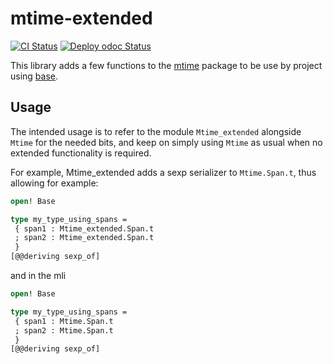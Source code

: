 # mtime-extended

[![CI Status](https://github.com/mbarbin/mtime-extended/workflows/ci/badge.svg)](https://github.com/mbarbin/mtime-extended/actions/workflows/ci.yml)
[![Deploy odoc Status](https://github.com/mbarbin/mtime-extended/workflows/deploy-odoc/badge.svg)](https://github.com/mbarbin/mtime-extended/actions/workflows/deploy-odoc.yml)

This library adds a few functions to the
[mtime](https://opam.ocaml.org/packages/mtime/) package to be use by project
using [base](https://opam.ocaml.org/packages/mtime/).

## Usage

The intended usage is to refer to the module `Mtime_extended` alongside `Mtime`
for the needed bits, and keep on simply using `Mtime` as usual when no extended
functionality is required.

For example, Mtime_extended adds a sexp serializer to `Mtime.Span.t`, thus
allowing for example:

```ocaml file=example.ml
open! Base

type my_type_using_spans =
 { span1 : Mtime_extended.Span.t
 ; span2 : Mtime_extended.Span.t
 }
[@@deriving sexp_of]
```

and in the mli

```ocaml file=example.mli
open! Base

type my_type_using_spans =
 { span1 : Mtime.Span.t
 ; span2 : Mtime.Span.t
 }
[@@deriving sexp_of]
```
